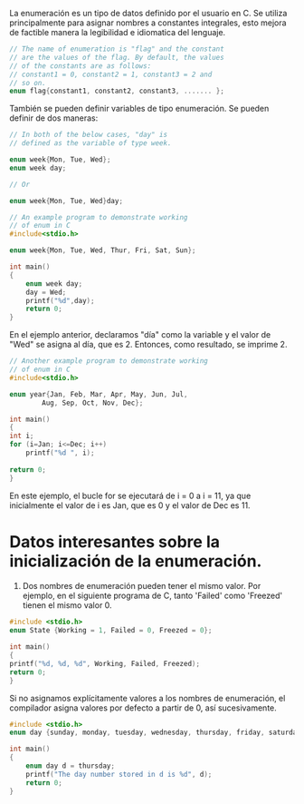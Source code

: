 La enumeración es un tipo de datos definido por el usuario en C. Se utiliza principalmente para asignar nombres a constantes integrales, esto mejora de factible manera la legibilidad e idiomatica del lenguaje.

```c
// The name of enumeration is "flag" and the constant
// are the values of the flag. By default, the values
// of the constants are as follows:
// constant1 = 0, constant2 = 1, constant3 = 2 and 
// so on.
enum flag{constant1, constant2, constant3, ....... };
```

También se pueden definir variables de tipo enumeración. Se pueden definir de dos maneras:

```c
// In both of the below cases, "day" is 
// defined as the variable of type week. 

enum week{Mon, Tue, Wed};
enum week day;

// Or

enum week{Mon, Tue, Wed}day;
```

```c
// An example program to demonstrate working
// of enum in C
#include<stdio.h>

enum week{Mon, Tue, Wed, Thur, Fri, Sat, Sun};

int main()
{
	enum week day;
	day = Wed;
	printf("%d",day);
	return 0;
}
```
En el ejemplo anterior, declaramos "día" como la variable y el valor de "Wed" se asigna al día, que es 2. Entonces, como resultado, se imprime 2.

```c
// Another example program to demonstrate working
// of enum in C
#include<stdio.h>

enum year{Jan, Feb, Mar, Apr, May, Jun, Jul,
		Aug, Sep, Oct, Nov, Dec};

int main()
{
int i;
for (i=Jan; i<=Dec; i++)	
	printf("%d ", i);
	
return 0;
}
```
En este ejemplo, el bucle for se ejecutará de i = 0 a i = 11, ya que inicialmente el valor de i es Jan, que es 0 y el valor de Dec es 11.

# Datos interesantes sobre la inicialización de la enumeración.
1. Dos nombres de enumeración pueden tener el mismo valor. Por ejemplo, en el siguiente programa de C, tanto 'Failed' como 'Freezed' tienen el mismo valor 0.
```c
#include <stdio.h>
enum State {Working = 1, Failed = 0, Freezed = 0};

int main()
{
printf("%d, %d, %d", Working, Failed, Freezed);
return 0;
}
```
Si no asignamos explícitamente valores a los nombres de enumeración, el compilador asigna valores por defecto a partir de 0, así sucesivamente.
```c
#include <stdio.h>
enum day {sunday, monday, tuesday, wednesday, thursday, friday, saturday};

int main()
{
	enum day d = thursday;
	printf("The day number stored in d is %d", d);
	return 0;
}
```
